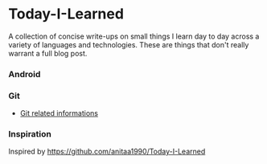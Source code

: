 # Today-I-Learned
A collection of concise write-ups on small things I learn day to day across a variety of languages and technologies. These are things that don't really warrant a full blog post.

### Android


### Git
- [Git related informations](https://github.com/firozanawar/Today-I-Learned/tree/master/Git)




### Inspiration

Inspired by https://github.com/anitaa1990/Today-I-Learned
